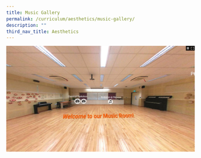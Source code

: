```yaml
---
title: Music Gallery
permalink: /curriculum/aesthetics/music-gallery/
description: ""
third_nav_title: Aesthetics
---
```

<a href="https://kuula.co/share/collection/7P6Ss?logo=0&info=0&fs=1&vr=1&sd=1&initload=0&thumbs=1">
	<img src="/images/Curriculum/Aesthetics/Music%20Gallery/Music%20Gallery.jpg"/>